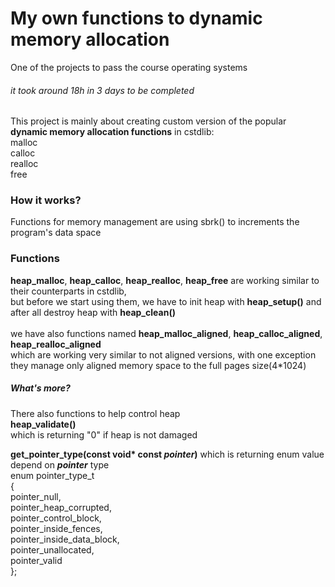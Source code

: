 # My own functions to dynamic memory allocation
One of the projects to pass the course operating systems
###### it took around 18h in 3 days to be completed
This project is mainly about creating custom version of the popular
<br><b>dynamic memory allocation functions</b> in cstdlib:<br>
malloc<br>calloc<br>realloc<br>free<br>

### How it works?
Functions for memory management are using sbrk() to increments the program's data space
### Functions
<b>heap_malloc</b>, <b>heap_calloc</b>, <b>heap_realloc</b>, <b>heap_free</b> are working similar to their counterparts in cstdlib,<br>
but before we start using them, we have to init heap with <b>heap_setup()</b> and after all destroy heap with <b>heap_clean()</b>
<br><br>
we have also functions named
<b>heap_malloc_aligned</b>, 
<b>heap_calloc_aligned</b>, 
<b>heap_realloc_aligned</b><br>which
are working very similar to not aligned versions, with one exception<br>
they manage only aligned memory space to the full pages size(4*1024)
##### What's more?
There also functions to help control heap<br>
<b>heap_validate()</b><br>
which is returning "0" if heap is not damaged<br>

<b>get_pointer_type(const void* const <b><em>pointer</em></b>)</b>
which is returning enum value depend on <b><em>pointer</em></b> type
<br>enum pointer_type_t<br>
{<br>
    pointer_null,<br>
    pointer_heap_corrupted,<br>
    pointer_control_block,<br>
    pointer_inside_fences,<br>
    pointer_inside_data_block,<br>
    pointer_unallocated,<br>
    pointer_valid<br>
};
